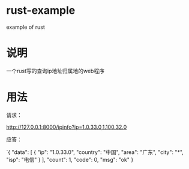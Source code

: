 # rust-example
example of rust

# 说明
一个rust写的查询ip地址归属地的web程序

# 用法

请求：

http://127.0.0.1:8000/ipinfo?ip=1.0.33.0,1.100.32.0

应答：

`{
  "data": [
    {
      "ip": "1.0.33.0",
      "country": "中国",
      "area": "广东",
      "city": "*",
      "isp": "电信"
    }
  ],
  "count": 1,
  "code": 0,
  "msg": "ok"
}

